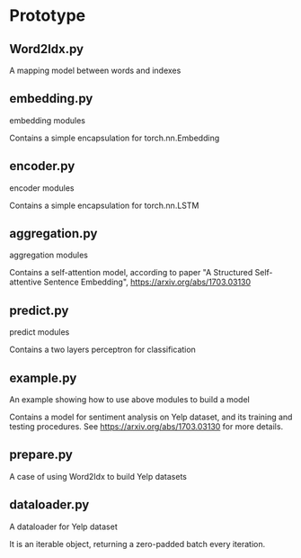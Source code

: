 # Prototype

## Word2Idx.py
A mapping model between words and indexes

## embedding.py
embedding modules

Contains a simple encapsulation for torch.nn.Embedding

## encoder.py
encoder modules

Contains a simple encapsulation for torch.nn.LSTM

## aggregation.py
aggregation modules

Contains a self-attention model, according to paper "A Structured Self-attentive Sentence Embedding", https://arxiv.org/abs/1703.03130

## predict.py
predict modules

Contains a two layers perceptron for classification

## example.py
An example showing how to use above modules to build a model

Contains a model for sentiment analysis on Yelp dataset, and its training and testing procedures. See https://arxiv.org/abs/1703.03130 for more details.

## prepare.py
A case of using Word2Idx to build Yelp datasets

## dataloader.py
A dataloader for Yelp dataset

It is an iterable object, returning a zero-padded batch every iteration.




